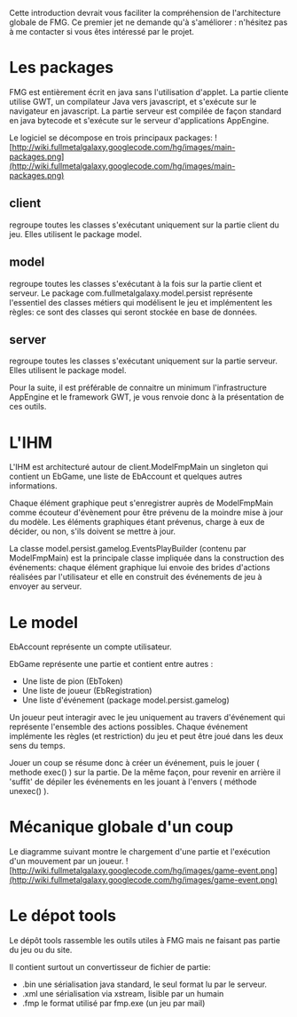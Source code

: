 

Cette introduction devrait vous faciliter la compréhension de l'architecture globale de FMG.
Ce premier jet ne demande qu'à s'améliorer : n'hésitez pas à me contacter si vous êtes intéressé par le projet.

# Les packages #
FMG est entièrement écrit en java sans l'utilisation d'applet. La partie cliente utilise GWT,
un compilateur Java vers javascript, et s'exécute sur le navigateur en javascript. La partie serveur est
compilée de façon standard en java bytecode et s'exécute sur le serveur d'applications AppEngine.

Le logiciel se décompose en trois principaux packages:
![http://wiki.fullmetalgalaxy.googlecode.com/hg/images/main-packages.png](http://wiki.fullmetalgalaxy.googlecode.com/hg/images/main-packages.png)

## client ##
regroupe toutes les classes s'exécutant uniquement sur la partie client du jeu.
Elles utilisent le package model.

## model ##
regroupe toutes les classes s'exécutant à la fois sur la partie client et serveur.
Le package com.fullmetalgalaxy.model.persist représente l'essentiel des classes métiers qui
modélisent le jeu et implémentent les règles: ce sont des classes qui seront stockée en base de données.

## server ##
regroupe toutes les classes s'exécutant uniquement sur la partie serveur.
Elles utilisent le package model.

Pour la suite, il est préférable de connaitre un minimum l'infrastructure AppEngine et le framework GWT,
je vous renvoie donc à la présentation de ces outils.

# L'IHM #
L'IHM est architecturé autour de client.ModelFmpMain un singleton qui contient un EbGame, une liste de EbAccount
et quelques autres informations.

Chaque élément graphique peut s'enregistrer auprès de ModelFmpMain comme écouteur d'évènement pour être prévenu
de la moindre mise à jour du modèle.
Les éléments graphiques étant prévenus, charge à eux de décider, ou non, s'ils doivent se mettre à jour.


La classe model.persist.gamelog.EventsPlayBuilder (contenu par ModelFmpMain) est la principale classe impliquée
dans la construction des événements: chaque élément graphique lui envoie des brides d'actions réalisées par
l'utilisateur et elle en construit des événements de jeu à envoyer au serveur.

# Le model #
EbAccount représente un compte utilisateur.

EbGame représente une partie et contient entre autres :
  * Une liste de pion (EbToken)
  * Une liste de joueur (EbRegistration)
  * Une liste d'événement (package model.persist.gamelog)

Un joueur peut interagir avec le jeu uniquement au travers d'événement qui représente l'ensemble des actions possibles.
Chaque événement implémente les règles (et restriction) du jeu et peut être joué dans les deux sens du temps.

Jouer un coup se résume donc à créer un événement, puis le jouer ( methode exec() ) sur la partie.
De la même façon, pour revenir en arrière il 'suffit' de dépiler les événements en les jouant à l'envers ( méthode unexec() ).


# Mécanique globale d'un coup #
Le diagramme suivant montre le chargement d'une partie et l'exécution d'un mouvement par un joueur.
<a href='Hidden comment: J"ai utilisé mscgen pour la génération du diagramme de séquence (http://www.mcternan.me.uk/mscgen/)
'></a>
![http://wiki.fullmetalgalaxy.googlecode.com/hg/images/game-event.png](http://wiki.fullmetalgalaxy.googlecode.com/hg/images/game-event.png)


# Le dépot tools #
Le dépôt tools rassemble les outils utiles à FMG mais ne faisant pas partie du jeu ou du site.

Il contient surtout un convertisseur de fichier de partie:
  * .bin une sérialisation java standard, le seul format lu par le serveur.
  * .xml une sérialisation via xstream, lisible par un humain
  * .fmp le format utilisé par fmp.exe (un jeu par mail)